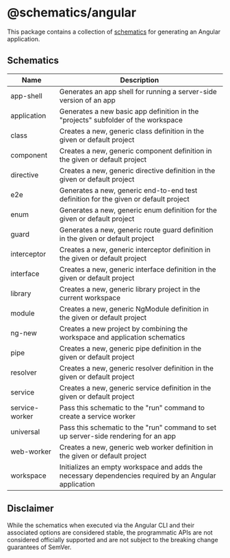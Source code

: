 # @schematics/angular

This package contains a collection of [schematics](/packages/angular_devkit/schematics/README.md)
for generating an Angular application.

## Schematics

Name | Description
-----|-------------
app-shell | Generates an app shell for running a server-side version of an app
application | Generates a new basic app definition in the "projects" subfolder of the workspace
class | Creates a new, generic class definition in the given or default project
component | Creates a new, generic component definition in the given or default project
directive | Creates a new, generic directive definition in the given or default project
e2e | Generates a new, generic end-to-end test definition for the given or default project
enum | Generates a new, generic enum definition for the given or default project
guard | Generates a new, generic route guard definition in the given or default project
interceptor | Creates a new, generic interceptor definition in the given or default project
interface | Creates a new, generic interface definition in the given or default project
library | Creates a new, generic library project in the current workspace
module | Creates a new, generic NgModule definition in the given or default project
ng-new | Creates a new project by combining the workspace and application schematics
pipe | Creates a new, generic pipe definition in the given or default project
resolver | Creates a new, generic resolver definition in the given or default project
service | Creates a new, generic service definition in the given or default project
service-worker | Pass this schematic to the "run" command to create a service worker
universal | Pass this schematic to the "run" command to set up server-side rendering for an app
web-worker | Creates a new, generic web worker definition in the given or default project
workspace | Initializes an empty workspace and adds the necessary dependencies required by an Angular application

## Disclaimer

While the schematics when executed via the Angular CLI and their associated options are considered stable, the programmatic APIs are not considered officially supported and are not subject to the breaking change guarantees of SemVer.